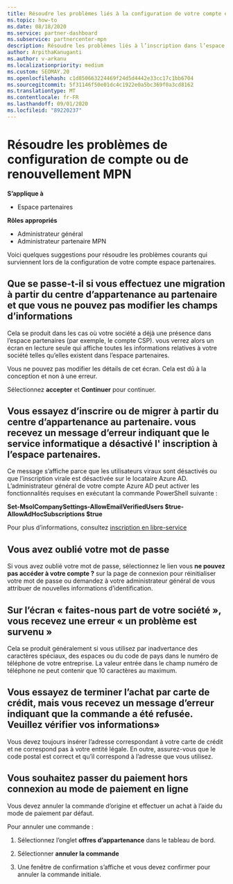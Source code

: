 ```yaml
---
title: Résoudre les problèmes liés à la configuration de votre compte espace partenaires ou à des problèmes de renouvellement MPN
ms.topic: how-to
ms.date: 08/18/2020
ms.service: partner-dashboard
ms.subservice: partnercenter-mpn
description: Résoudre les problèmes liés à l’inscription dans l’espace partenaires
author: ArpithaKanuganti
ms.author: v-arkanu
ms.localizationpriority: medium
ms.custom: SEOMAY.20
ms.openlocfilehash: c1d850663224469f24d5d4442e33cc17c1bb6704
ms.sourcegitcommit: 5f31146f50e01dc4c1922e0a5bc369f0a3cd8162
ms.translationtype: MT
ms.contentlocale: fr-FR
ms.lasthandoff: 09/01/2020
ms.locfileid: "89220237"
---
```

# <a name="troubleshoot-account-setup-or-mpn-renewal-issues"></a>Résoudre les problèmes de configuration de compte ou de renouvellement MPN

**S’applique à**

- Espace partenaires
 
**Rôles appropriés**

- Administrateur général
- Administrateur partenaire MPN 
 
Voici quelques suggestions pour résoudre les problèmes courants qui surviennent lors de la configuration de votre compte espace partenaires.

## <a name="what-happens-if-you-are-migrating-from-partner-membership-center-and-you-cant-edit-any-company-information-fields"></a>Que se passe-t-il si vous effectuez une migration à partir du centre d’appartenance au partenaire et que vous ne pouvez pas modifier les champs d’informations

Cela se produit dans les cas où votre société a déjà une présence dans l’espace partenaires (par exemple, le compte CSP). vous verrez alors un écran en lecture seule qui affiche toutes les informations relatives à votre société telles qu’elles existent dans l’espace partenaires.

Vous ne pouvez pas modifier les détails de cet écran. Cela est dû à la conception et non à une erreur.

Sélectionnez **accepter** et **Continuer** pour continuer.

## <a name="you-are-trying-to-enroll-or-to-migrate-from-partner-membership-center-and-you-receive-an-error-message-saying-that-the-it-department-has-turned-off-sign-up-for-partner-center"></a>Vous essayez d’inscrire ou de migrer à partir du centre d’appartenance au partenaire. vous recevez un message d’erreur indiquant que le service informatique a désactivé l' **inscription à l’espace partenaires**.

Ce message s’affiche parce que les utilisateurs viraux sont désactivés ou que l’inscription virale est désactivée sur le locataire Azure AD. L’administrateur général de votre compte Azure AD peut activer les fonctionnalités requises en exécutant la commande PowerShell suivante :

**Set-MsolCompanySettings-AllowEmailVerifiedUsers $true-AllowAdHocSubscriptions $true**

Pour plus d’informations, consultez [inscription en libre-service](https://docs.microsoft.com/azure/active-directory/users-groups-roles/directory-self-service-signup)

## <a name="you-forgot-your-password"></a>Vous avez oublié votre mot de passe

Si vous avez oublié votre mot de passe, sélectionnez le lien vous **ne pouvez pas accéder à votre compte ?** sur la page de connexion pour réinitialiser votre mot de passe ou demandez à votre administrateur général de vous attribuer de nouvelles informations d’identification.

## <a name="on-the-tell-us-about-your-company-screen-you-receive-a-something-went-wrong-error"></a>Sur l’écran « faites-nous part de votre société », vous recevez une erreur « un problème est survenu »

Cela se produit généralement si vous utilisez par inadvertance des caractères spéciaux, des espaces ou du code de pays dans le numéro de téléphone de votre entreprise. La valeur entrée dans le champ numéro de téléphone ne peut contenir que 10 caractères au maximum.

## <a name="you-are-trying-to-complete-the-purchase-via-credit-card-but-you-are-receiving-an-error-message-stating-that-your-order-was-declined-please-verify-your-information"></a>Vous essayez de terminer l’achat par carte de crédit, mais vous recevez un message d’erreur indiquant que la commande a été refusée. Veuillez vérifier vos informations»

Vous devez toujours insérer l’adresse correspondant à votre carte de crédit et ne correspond pas à votre entité légale. En outre, assurez-vous que le code postal est correct et qu’il correspond à l’adresse que vous utilisez.

## <a name="you-want-to-switch-from-offline-payment-to-online-payment-method"></a>Vous souhaitez passer du paiement hors connexion au mode de paiement en ligne 

Vous devez annuler la commande d’origine et effectuer un achat à l’aide du mode de paiement par défaut.

Pour annuler une commande :

1. Sélectionnez l’onglet **offres d’appartenance** dans le tableau de bord.

2. Sélectionner **annuler la commande**

3. Une fenêtre de confirmation s’affiche et vous devez confirmer pour annuler la commande initiale.
